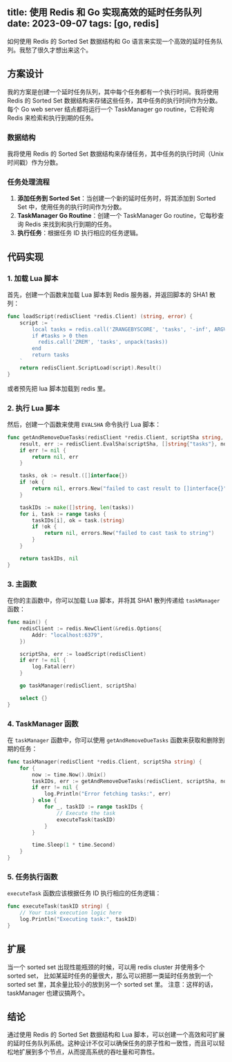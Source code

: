 title: 使用 Redis 和 Go 实现高效的延时任务队列
date: 2023-09-07
tags: [go, redis]
---

如何使用 Redis 的 Sorted Set 数据结构和 Go 语言来实现一个高效的延时任务队列。我愁了很久才想出来这个。

<!--more-->
## 方案设计

我的方案是创建一个延时任务队列，其中每个任务都有一个执行时间。我将使用 Redis 的 Sorted Set 数据结构来存储这些任务，其中任务的执行时间作为分数。每个 Go web server 结点都将运行一个 TaskManager go routine，它将轮询 Redis 来检索和执行到期的任务。

### 数据结构

我将使用 Redis 的 Sorted Set 数据结构来存储任务，其中任务的执行时间（Unix 时间戳）作为分数。

### 任务处理流程

1. **添加任务到 Sorted Set**：当创建一个新的延时任务时，将其添加到 Sorted Set 中，使用任务的执行时间作为分数。
2. **TaskManager Go Routine**：创建一个 TaskManager Go routine，它每秒查询 Redis 来找到和执行到期的任务。
3. **执行任务**：根据任务 ID 执行相应的任务逻辑。

## 代码实现

### 1. 加载 Lua 脚本

首先，创建一个函数来加载 Lua 脚本到 Redis 服务器，并返回脚本的 SHA1 散列：

```go
func loadScript(redisClient *redis.Client) (string, error) {
	script := `
		local tasks = redis.call('ZRANGEBYSCORE', 'tasks', '-inf', ARGV[1], 'LIMIT', 0, 100)
		if #tasks > 0 then
		  redis.call('ZREM', 'tasks', unpack(tasks))
		end
		return tasks
	`
	return redisClient.ScriptLoad(script).Result()
}
```

或者预先把 lua 脚本加载到 redis 里。

### 2. 执行 Lua 脚本

然后，创建一个函数来使用 `EVALSHA` 命令执行 Lua 脚本：

```go
func getAndRemoveDueTasks(redisClient *redis.Client, scriptSha string, now int64) ([]string, error) {
	result, err := redisClient.EvalSha(scriptSha, []string{"tasks"}, now).Result()
	if err != nil {
		return nil, err
	}

	tasks, ok := result.([]interface{})
	if !ok {
		return nil, errors.New("failed to cast result to []interface{}")
	}

	taskIDs := make([]string, len(tasks))
	for i, task := range tasks {
		taskIDs[i], ok = task.(string)
		if !ok {
			return nil, errors.New("failed to cast task to string")
		}
	}

	return taskIDs, nil
}
```

### 3. 主函数

在你的主函数中，你可以加载 Lua 脚本，并将其 SHA1 散列传递给 `taskManager` 函数：

```go
func main() {
	redisClient := redis.NewClient(&redis.Options{
		Addr: "localhost:6379",
	})

	scriptSha, err := loadScript(redisClient)
	if err != nil {
		log.Fatal(err)
	}

	go taskManager(redisClient, scriptSha)

	select {}
}
```

### 4. TaskManager 函数

在 `taskManager` 函数中，你可以使用 `getAndRemoveDueTasks` 函数来获取和删除到期的任务：

```go
func taskManager(redisClient *redis.Client, scriptSha string) {
	for {
		now := time.Now().Unix()
		taskIDs, err := getAndRemoveDueTasks(redisClient, scriptSha, now)
		if err != nil {
			log.Println("Error fetching tasks:", err)
		} else {
			for _, taskID := range taskIDs {
				// Execute the task
				executeTask(taskID)
			}
		}

		time.Sleep(1 * time.Second)
	}
}
```

### 5. 任务执行函数

`executeTask` 函数应该根据任务 ID 执行相应的任务逻辑：

```go
func executeTask(taskID string) {
	// Your task execution logic here
	log.Println("Executing task:", taskID)
}
```


## 扩展

当一个 sorted set 出现性能瓶颈的时候，可以用 redis cluster 并使用多个 sorted set，
比如某延时任务的量很大，那么可以把那一类延时任务放到一个 sorted set 里，其余量比较小的放到另一个 sorted set 里。
注意：这样的话，taskManager 也建议搞两个。

## 结论

通过使用 Redis 的 Sorted Set 数据结构和 Lua 脚本，可以创建一个高效和可扩展的延时任务队列系统。这种设计不仅可以确保任务的原子性和一致性，而且可以轻松地扩展到多个节点，从而提高系统的吞吐量和可靠性。
